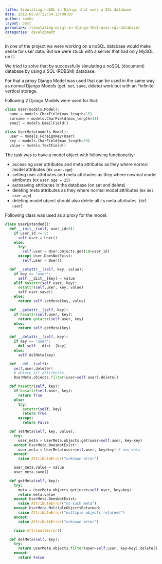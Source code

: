 ```yaml
---
title: Simulating noSQL in Django that uses a SQL database
date: 2012-08-07T22:54:13+00:00
author: bumbu
layout: post
permalink: /simulating-nosql-in-django-that-uses-sql-database/
categories: development
---
```

In one of the project we were working on a noSQL database would make sense for user data. But we were stuck with a server that had only MySQL on it.

We tried to solve that by successfully simulating a noSQL (document) database by using a SQL (RDBSM) database.

For that a proxy Django Model was used that can be used in the same way as normal Django Models (get, set, save, delete) work but with an \*infinite vertical storage.

Following 2 Django Models were used for that:
```python
class User(models.Model):
  name = models.CharField(max_length=15)
  surname = models.CharField(max_length=31)
  email = models.EmailField()

class UserMeta(models.Model):
  user = models.ForeignKey(User)
  key = models.CharField(max_length=15)
  value = models.TextField()
```

The task was to have a model object with following functionality:
* accessing user attributes and meta attributes as they where normal model attributes (ex `user.age`)
* setting user attributes and meta attributes as they where nowmal model attributes (ex `user.age = 25`)
* autosaving attributes in the database (on set and delete)
* deleting meta attributes as they where normal model attributes (ex `del user.age`)
* deleting model object should also delete all its meta attributes  (`del user`)

Following class was used as a proxy for the model:
```python
class UserExtended():
  def __init__(self, user_id=0):
    if user_id <= 0:
      self.user = User()
    else:
      try:
        self.user = User.objects.get(id=user_id)
      except User.DoesNotExist:
        self.user = User()

  def __setattr__(self, key, value):
    if key == "user":
      self.__dict__[key] = value
    elif hasattr(self.user, key):
      setattr(self.user, key, value)
      salf.user.save()
    else:
      return self.setMeta(key, value)

  def __getattr__(self, key):
    if hasattr(self.user, key):
      return getattr(self.user, key)
    else:
      return self.getMeta(key)

  def __delattr__(self, key):
    if key == "user":
      del self.__dict__[key]
    else:
      self.delMeta(key)

  def __del__(self):
    self.user.delete()
    # delete all attributes
    UserMeta.objects.filter(user=self.user).delete()

  def hasattr(self, key):
    if hasattr(self.user, key):
      return True
    else:
      try:
        getattr(self, key)
        return True
      except:
        return False

  def setMeta(self, key, value):
    try:
      user_meta = UserMeta.objects.get(user=self.user, key=key)
    except UserMeta.DoesNotExist:
      user_meta = UserMeta(user=self.user, key=key) # new meta
    except:
      raise AttributeError("unknown error")

    user_meta.value = value
    user_meta.save()

  def getMeta(self, key):
    try:
      meta = UserMeta.objects.get(user=self.user, key=key)
      return meta.value
    except UserMeta.DoesNotExist:
      raise AttributeError("no such meta")
    except UserMeta.MultipleObjectsReturned:
      raise AttributeError("multiple objects returned")
    except:
      raise AttributeError("unknown error")

    raise AttributeError()

  def delMeta(self, key):
    try:
      return UserMeta.objects.filter(user=self.user, key=key).delete()
    except:
      return False
```
